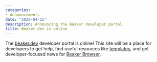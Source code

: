 ```yaml
---
categories:
- Announcements
date: "2020-04-15"
description: Announcing the Beaker developer portal.
title: Beaker.dev is online
---
```


The [beaker.dev](https://beaker.dev) developer portal is online! This site will be a place for developers to get help, find useful resources like [templates](/docs/templates), and get developer-focused news for [Beaker Browser](https://beakerbrowser.com).
